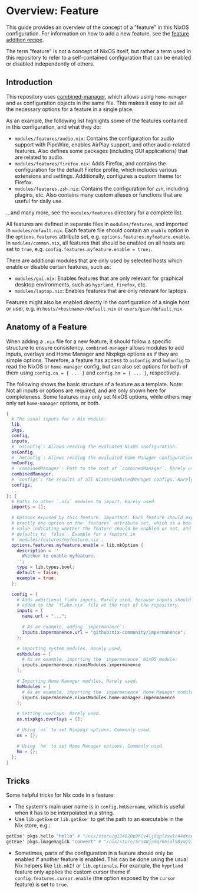 # Overview: Feature

This guide provides an overview of the concept of a "feature" in this NixOS configuration. For information on how to add a new feature, see the [feature addition recipe](./feature_add_recipe.md).

The term "feature" is not a concept of NixOS itself, but rather a term used in this repository to refer to a self-contained configuration that can be enabled or disabled independently of others.

## Introduction

This repository uses [combined-manager](https://github.com/FlafyDev/combined-manager), which allows using `home-manager` and `os` configuration objects in the same file. This makes it easy to set all the necessary options for a feature in a single place.

As an example, the following list highlights some of the features contained in this configuration, and what they do:

- `modules/features/audio.nix`: Contains the configuration for audio support with PipeWire, enables AirPlay support, and other audio-related features. Also defines some packages (including GUI applications) that are related to audio.
- `modules/features/firefox.nix`: Adds Firefox, and contains the configuration for the default Firefox profile, which includes various extensions and settings. Additionally, configures a custom theme for Firefox.
- `modules/features.zsh.nix`: Contains the configuration for `zsh`, including plugins, etc. Also contains many custom aliases or functions that are useful for daily use.

...and many more, see the `modules/features` directory for a complete list.

All features are defined in separate files in `modules/features`, and imported in `modules/default.nix`. Each feature file should contain an `enable` option in the `options.features` attribute set, e.g. `options.features.myfeature.enable`. In `modules/common.nix`, all features that should be enabled on all hosts are set to `true`, e.g. `config.features.myfeature.enable = true;`.

There are additional modules that are only used by selected hosts which enable or disable certain features, such as:

- `modules/gui.nix`: Enables features that are only relevant for graphical desktop environments, such as `hyprland`, `firefox`, etc.
- `modules/laptop.nix`: Enables features that are only relevant for laptops.

Features might also be enabled directly in the configuration of a single host or user, e.g. in `hosts/<hostname>/default.nix` or `users/gian/default.nix`.

## Anatomy of a Feature

When adding a `.nix` file for a new feature, it should follow a specific structure to ensure consistency. `combined-manager` allows modules to add inputs, overlays and Home Manager and Nixpkgs options as if they are simple options. Therefore, a feature has access to `osConfig` and `hmConfig` to read the NixOS or `home-manager` config, but can also set options for both of them using `config.os = { ... }` and `config.hm = { ... }`, respectively.

The following shows the basic structure of a feature as a template. Note: Not all inputs or options are required, and are only shown here for completeness. Some features may only set NixOS options, while others may only set `home-manager` options, or both.

```nix
{
  # The usual inputs for a Nix module:
  lib,
  pkgs,
  config,
  inputs,
  # `osConfig`: Allows reading the evaluated NixOS configuration.
  osConfig,
  # `hmConfig`: Allows reading the evaluated Home Manager configuration.
  hmConfig,
  # `combinedManager`: Path to the root of `combinedManager`. Rarely used.
  combinedManager,
  # `configs`: The results of all NixOS/CombinedManager configs. Rarely used.
  configs,
  ...
}: {
  # Paths to other `.nix` modules to import. Rarely used.
  imports = [];

  # Options exposed by this feature. Important: Each feature should expose
  # exactly one option on the `features` attribute set, which is a boolean
  # value indicating whether the feature should be enabled or not, and
  # defaults to `false`. Example for a feature in
  # `modules/features/myfeature.nix`:
  options.features.myfeature.enable = lib.mkOption {
    description = ''
      Whether to enable myfeature.
    '';
    type = lib.types.bool;
    default = false;
    example = true;
  };

  config = {
    # Adds additional flake inputs. Rarely used, because inputs should be
    # added to the `flake.nix` file at the root of the repository.
    inputs = {
      name.url = "...";

      # As an example, adding `impermanance`:
      inputs.impermanence.url = "github:nix-community/impermanence";
    };

    # Importing system modules. Rarely used.
    osModules = [
      # As an example, importing the `impermanence` NixOS module:
      inputs.impermanence.nixosModules.impermanence
    ];

    # Importing Home Manager modules. Rarely used.
    hmModules = [
      # As an example, importing the `impermanence` Home Manager module:
      inputs.impermanence.nixosModules.home-manager.impermanence
    ];

    # Setting overlays. Rarely used.
    os.nixpkgs.overlays = [];

    # Using `os` to set Nixpkgs options. Commonly used.
    os = {};

    # Using `hm` to set Home Manager options. Commonly used.
    hm = {};
  };
}
```

## Tricks

Some helpful tricks for Nix code in a feature:

- The system's main user name is in `config.hmUsername`, which is useful when it has to be interpolated in a string.
- Use `lib.getExe` or `lib.getExe'` to get the path to an executable in the Nix store, e.g.:

```nix
getExe' pkgs.hello "hello" # "/nix/store/g124820p9hlv4lj8qplzxw1c44dxaw1k-hello-2.12/bin/hello"
getExe' pkgs.imagemagick "convert" # "/nix/store/5rs48jamq7k6sal98ymj9l4k2bnwq515-imagemagick-7.1.1-15/bin/convert"
```

- Sometimes, parts of the configuration in a feature should only be enabled if another feature is enabled. This can be done using the usual Nix helpers like `lib.mkIf` or `lib.optionals`. For example, the `hyprland` feature only applies the custom cursor theme if `config.features.cursor.enable` (the option exposed by the `cursor` feature) is set to `true`.
